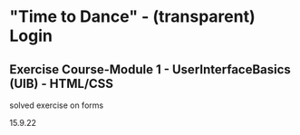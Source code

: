 # "Time to Dance" - (transparent) Login

## Exercise Course-Module 1 - UserInterfaceBasics (UIB) - HTML/CSS

solved exercise on forms

15.9.22
